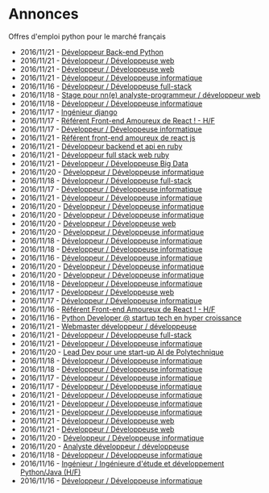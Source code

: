 # Annonces

Offres d'emploi python pour le marché français

* 2016/11/21 - [Développeur Back-end Python](http://www.pyjobs.fr/jobs/details/4137/developpeur-back-end-python "Développeur Back-end Python")
* 2016/11/21 - [Développeur / Développeuse web](http://www.pyjobs.fr/jobs/details/4122/developpeur-developpeuse-web "Développeur / Développeuse web")
* 2016/11/21 - [Développeur / Développeuse web](http://www.pyjobs.fr/jobs/details/4123/developpeur-developpeuse-web "Développeur / Développeuse web")
* 2016/11/21 - [Développeur / Développeuse informatique](http://www.pyjobs.fr/jobs/details/4118/developpeur-developpeuse-informatique "Développeur / Développeuse informatique")
* 2016/11/16 - [Développeur / Développeuse full-stack](http://www.pyjobs.fr/jobs/details/4084/developpeur-developpeuse-full-stack "Développeur / Développeuse full-stack")
* 2016/11/18 - [Stage pour nn(e) analyste-programmeur / développeur web](http://www.pyjobs.fr/jobs/details/4106/stage-pour-nn-e-analyste-programmeur-developpeur-web "Stage pour nn(e) analyste-programmeur / développeur web")
* 2016/11/18 - [Développeur / Développeuse informatique](http://www.pyjobs.fr/jobs/details/4105/developpeur-developpeuse-informatique "Développeur / Développeuse informatique")
* 2016/11/17 - [Ingénieur django](http://www.pyjobs.fr/jobs/details/4097/ingenieur-django "Ingénieur django")
* 2016/11/17 - [Référent Front-end Amoureux de React ! - H/F](http://www.pyjobs.fr/jobs/details/4107/referent-front-end-amoureux-de-react-h-f "Référent Front-end Amoureux de React ! - H/F")
* 2016/11/17 - [Développeur / Développeuse informatique](http://www.pyjobs.fr/jobs/details/4092/developpeur-developpeuse-informatique "Développeur / Développeuse informatique")
* 2016/11/21 - [Référent front-end amoureux de react js](http://www.pyjobs.fr/jobs/details/4134/referent-front-end-amoureux-de-react-js "Référent front-end amoureux de react js")
* 2016/11/21 - [Développeur backend et api en ruby](http://www.pyjobs.fr/jobs/details/4135/developpeur-backend-et-api-en-ruby "Développeur backend et api en ruby")
* 2016/11/21 - [Développeur full stack web ruby](http://www.pyjobs.fr/jobs/details/4133/developpeur-full-stack-web-ruby "Développeur full stack web ruby")
* 2016/11/21 - [Développeur / Développeuse Big Data](http://www.pyjobs.fr/jobs/details/4136/developpeur-developpeuse-big-data "Développeur / Développeuse Big Data")
* 2016/11/20 - [Développeur / Développeuse informatique](http://www.pyjobs.fr/jobs/details/4112/developpeur-developpeuse-informatique "Développeur / Développeuse informatique")
* 2016/11/18 - [Développeur / Développeuse full-stack](http://www.pyjobs.fr/jobs/details/4104/developpeur-developpeuse-full-stack "Développeur / Développeuse full-stack")
* 2016/11/17 - [Développeur / Développeuse informatique](http://www.pyjobs.fr/jobs/details/4091/developpeur-developpeuse-informatique "Développeur / Développeuse informatique")
* 2016/11/21 - [Développeur / Développeuse informatique](http://www.pyjobs.fr/jobs/details/4132/developpeur-developpeuse-informatique "Développeur / Développeuse informatique")
* 2016/11/20 - [Développeur / Développeuse informatique](http://www.pyjobs.fr/jobs/details/4110/developpeur-developpeuse-informatique "Développeur / Développeuse informatique")
* 2016/11/20 - [Développeur / Développeuse informatique](http://www.pyjobs.fr/jobs/details/4111/developpeur-developpeuse-informatique "Développeur / Développeuse informatique")
* 2016/11/20 - [Développeur / Développeuse web](http://www.pyjobs.fr/jobs/details/4108/developpeur-developpeuse-web "Développeur / Développeuse web")
* 2016/11/20 - [Développeur / Développeuse informatique](http://www.pyjobs.fr/jobs/details/4109/developpeur-developpeuse-informatique "Développeur / Développeuse informatique")
* 2016/11/18 - [Développeur / Développeuse informatique](http://www.pyjobs.fr/jobs/details/4102/developpeur-developpeuse-informatique "Développeur / Développeuse informatique")
* 2016/11/18 - [Développeur / Développeuse informatique](http://www.pyjobs.fr/jobs/details/4103/developpeur-developpeuse-informatique "Développeur / Développeuse informatique")
* 2016/11/16 - [Développeur / Développeuse informatique](http://www.pyjobs.fr/jobs/details/4082/developpeur-developpeuse-informatique "Développeur / Développeuse informatique")
* 2016/11/20 - [Développeur / Développeuse informatique](http://www.pyjobs.fr/jobs/details/4117/developpeur-developpeuse-informatique "Développeur / Développeuse informatique")
* 2016/11/20 - [Développeur / Développeuse informatique](http://www.pyjobs.fr/jobs/details/4116/developpeur-developpeuse-informatique "Développeur / Développeuse informatique")
* 2016/11/18 - [Développeur / Développeuse informatique](http://www.pyjobs.fr/jobs/details/4101/developpeur-developpeuse-informatique "Développeur / Développeuse informatique")
* 2016/11/17 - [Développeur / Développeuse web](http://www.pyjobs.fr/jobs/details/4095/developpeur-developpeuse-web "Développeur / Développeuse web")
* 2016/11/17 - [Développeur / Développeuse informatique](http://www.pyjobs.fr/jobs/details/4096/developpeur-developpeuse-informatique "Développeur / Développeuse informatique")
* 2016/11/16 - [Référent Front-end Amoureux de React ! - H/F](http://www.pyjobs.fr/jobs/details/4088/referent-front-end-amoureux-de-react-h-f "Référent Front-end Amoureux de React ! - H/F")
* 2016/11/16 - [Python Developer @ startup tech en hyper croissance](http://www.pyjobs.fr/jobs/details/4089/python-developer-startup-tech-en-hyper-croissance "Python Developer @ startup tech en hyper croissance")
* 2016/11/21 - [Webmaster développeur / développeuse](http://www.pyjobs.fr/jobs/details/4129/webmaster-developpeur-developpeuse "Webmaster développeur / développeuse")
* 2016/11/21 - [Développeur / Développeuse full-stack](http://www.pyjobs.fr/jobs/details/4131/developpeur-developpeuse-full-stack "Développeur / Développeuse full-stack")
* 2016/11/21 - [Développeur / Développeuse informatique](http://www.pyjobs.fr/jobs/details/4130/developpeur-developpeuse-informatique "Développeur / Développeuse informatique")
* 2016/11/20 - [Lead Dev pour une start-up AI de Polytechnique](http://www.pyjobs.fr/jobs/details/4115/lead-dev-pour-une-start-up-ai-de-polytechnique "Lead Dev pour une start-up AI de Polytechnique")
* 2016/11/18 - [Développeur / Développeuse informatique](http://www.pyjobs.fr/jobs/details/4099/developpeur-developpeuse-informatique "Développeur / Développeuse informatique")
* 2016/11/18 - [Développeur / Développeuse informatique](http://www.pyjobs.fr/jobs/details/4100/developpeur-developpeuse-informatique "Développeur / Développeuse informatique")
* 2016/11/17 - [Développeur / Développeuse informatique](http://www.pyjobs.fr/jobs/details/4093/developpeur-developpeuse-informatique "Développeur / Développeuse informatique")
* 2016/11/17 - [Développeur / Développeuse informatique](http://www.pyjobs.fr/jobs/details/4094/developpeur-developpeuse-informatique "Développeur / Développeuse informatique")
* 2016/11/21 - [Développeur / Développeuse informatique](http://www.pyjobs.fr/jobs/details/4124/developpeur-developpeuse-informatique "Développeur / Développeuse informatique")
* 2016/11/21 - [Développeur / Développeuse informatique](http://www.pyjobs.fr/jobs/details/4125/developpeur-developpeuse-informatique "Développeur / Développeuse informatique")
* 2016/11/21 - [Développeur / Développeuse informatique](http://www.pyjobs.fr/jobs/details/4126/developpeur-developpeuse-informatique "Développeur / Développeuse informatique")
* 2016/11/21 - [Développeur / Développeuse web](http://www.pyjobs.fr/jobs/details/4128/developpeur-developpeuse-web "Développeur / Développeuse web")
* 2016/11/21 - [Développeur / Développeuse web](http://www.pyjobs.fr/jobs/details/4127/developpeur-developpeuse-web "Développeur / Développeuse web")
* 2016/11/20 - [Développeur / Développeuse informatique](http://www.pyjobs.fr/jobs/details/4113/developpeur-developpeuse-informatique "Développeur / Développeuse informatique")
* 2016/11/20 - [Analyste développeur / développeuse](http://www.pyjobs.fr/jobs/details/4114/analyste-developpeur-developpeuse "Analyste développeur / développeuse")
* 2016/11/18 - [Développeur / Développeuse informatique](http://www.pyjobs.fr/jobs/details/4098/developpeur-developpeuse-informatique "Développeur / Développeuse informatique")
* 2016/11/16 - [Ingénieur / Ingénieure d'étude et développement Python/Java (H/F)](http://www.pyjobs.fr/jobs/details/4086/ingenieur-ingenieure-detude-et-developpement-python-java-h-f "Ingénieur / Ingénieure d'étude et développement Python/Java (H/F)")
* 2016/11/16 - [Développeur / Développeuse informatique](http://www.pyjobs.fr/jobs/details/4087/developpeur-developpeuse-informatique "Développeur / Développeuse informatique")

